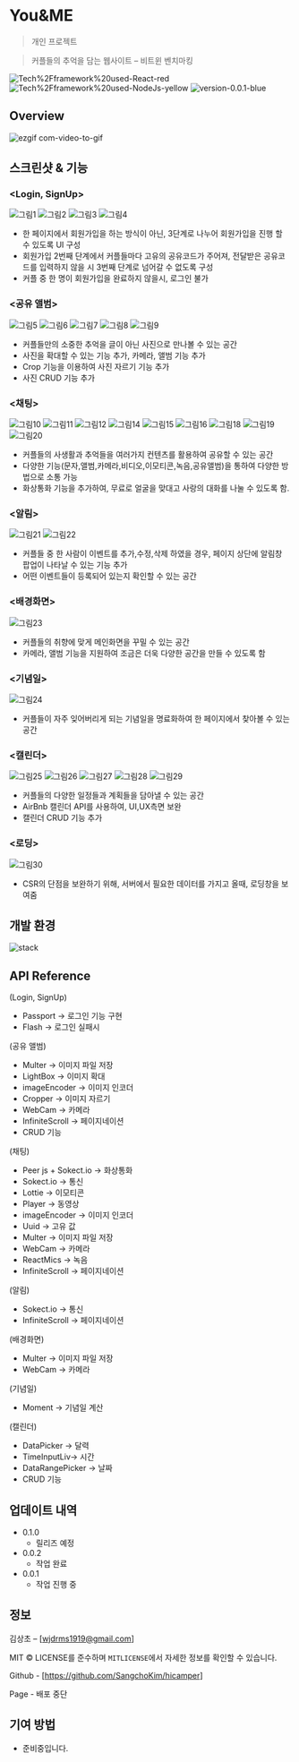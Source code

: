 # You&ME

> 개인 프로젝트

> 커플들의 추억을 담는 웹사이트 – 비트윈 벤치마킹

![Tech%2Fframework%20used-React-red](https://img.shields.io/badge/Tech%2Fframework%20used-React-red.svg)
![Tech%2Fframework%20used-NodeJs-yellow](https://img.shields.io/badge/Tech%2Fframework%20used-NodeJs-yellow.svg)
![version-0.0.1-blue](https://img.shields.io/badge/version-0.0.1-blue)

## Overview
![ezgif com-video-to-gif](https://user-images.githubusercontent.com/36231361/66123948-27a45800-e61e-11e9-9ec6-352217f96475.gif)

## 스크린샷 & 기능 

### <Login, SignUp>

![그림1](https://user-images.githubusercontent.com/36231361/66124723-21af7680-e620-11e9-9db4-ce7d44fbd8b5.png)
![그림2](https://user-images.githubusercontent.com/36231361/66124724-21af7680-e620-11e9-8c59-ff4699e5060c.png)
![그림3](https://user-images.githubusercontent.com/36231361/66124726-21af7680-e620-11e9-945d-9b1ef651a397.png)
![그림4](https://user-images.githubusercontent.com/36231361/66124727-22480d00-e620-11e9-93f0-8a1860411aa0.png)
- 한 페이지에서 회원가입을 하는 방식이 아닌, 3단계로 나누어 회원가입을 진행 할 수 있도록 UI 구성
- 회원가입 2번째 단계에서 커플들마다 고유의 공유코드가 주어져, 전달받은 공유코드를 입력하지 않을 시 3번째 단계로 넘어갈 수 없도록 구성
- 커플 중 한 명이 회원가입을 완료하지 않을시, 로그인 불가  

### <공유 앨범>
 
![그림5](https://user-images.githubusercontent.com/36231361/66124703-0e9ca680-e620-11e9-8094-b370787996f5.png)
![그림6](https://user-images.githubusercontent.com/36231361/66124704-0e9ca680-e620-11e9-9698-283bf72417d3.png)
![그림7](https://user-images.githubusercontent.com/36231361/66124706-0e9ca680-e620-11e9-810f-72fdaa27c559.png)
![그림8](https://user-images.githubusercontent.com/36231361/66124707-0e9ca680-e620-11e9-8cc4-3de6f0a2de9d.png)
![그림9](https://user-images.githubusercontent.com/36231361/66124708-0f353d00-e620-11e9-8ada-6bf272011ea3.png)
- 커플들만의 소중한 추억을 글이 아닌 사진으로 만나볼 수 있는 공간 
- 사진을 확대할 수 있는 기능 추가, 카메라, 앨범 기능 추가
- Crop 기능을 이용하여 사진 자르기 기능 추가
- 사진 CRUD 기능 추가 

### <채팅>

![그림10](https://user-images.githubusercontent.com/36231361/66124664-f6c52280-e61f-11e9-9f73-c73b69942cf0.png)
![그림11](https://user-images.githubusercontent.com/36231361/66124665-f6c52280-e61f-11e9-944a-2f705e09cd1c.png)
![그림12](https://user-images.githubusercontent.com/36231361/66124666-f6c52280-e61f-11e9-9e21-113f8f6a93ae.png)
![그림14](https://user-images.githubusercontent.com/36231361/66124658-f593f580-e61f-11e9-8867-7998ef3bedf9.png)
![그림15](https://user-images.githubusercontent.com/36231361/66124659-f593f580-e61f-11e9-8903-1bbadf2a15af.png)
![그림16](https://user-images.githubusercontent.com/36231361/66124660-f62c8c00-e61f-11e9-8f46-0637a419f9d1.png)
![그림18](https://user-images.githubusercontent.com/36231361/66124661-f62c8c00-e61f-11e9-9a0d-a0d8a5c1e4eb.png)
![그림19](https://user-images.githubusercontent.com/36231361/66124662-f62c8c00-e61f-11e9-8edb-341eda9d03ed.png)
![그림20](https://user-images.githubusercontent.com/36231361/66124663-f62c8c00-e61f-11e9-861f-dd97ed6833e9.png)
- 커플들의 사생활과 추억들을 여러가지 컨텐츠를 활용하여 공유할 수 있는 공간 
- 다양한 기능(문자,앨범,카메라,비디오,이모티콘,녹음,공유앨범)을 통하여 다양한 방법으로 소통 가능 
- 화상통화 기능을 추가하여, 무료로 얼굴을 맞대고 사랑의 대화를 나눌 수 있도록 함.

### <알림> 

![그림21](https://user-images.githubusercontent.com/36231361/66124637-e2812580-e61f-11e9-9189-9c731faaa93c.png)
![그림22](https://user-images.githubusercontent.com/36231361/66124636-e2812580-e61f-11e9-81cb-5d89fa300504.png)
- 커플들 중 한 사람이 이벤트를 추가,수정,삭제 하였을 경우, 페이지 상단에 알림창 팝업이 나타날 수 있는 기능 추가 
- 어떤 이벤트들이 등록되어 있는지 확인할 수 있는 공간

### <배경화면>

![그림23](https://user-images.githubusercontent.com/36231361/66124614-d09f8280-e61f-11e9-82c1-7447e5d464fd.png)
- 커플들의 취향에 맞게 메인화면을 꾸밀 수 있는 공간 
- 카메라, 앨범 기능을 지원하여 조금은 더욱 다양한 공간을 만들 수 있도록 함

### <기념일>

![그림24](https://user-images.githubusercontent.com/36231361/66124604-c9787480-e61f-11e9-8759-f4fff8e717bd.png)
- 커플들이 자주 잊어버리게 되는 기념일을 명료화하여 한 페이지에서 찾아볼 수 있는 공간

### <캘린더>

![그림25](https://user-images.githubusercontent.com/36231361/66124584-bc5b8580-e61f-11e9-803a-51bdae7da84d.png)
![그림26](https://user-images.githubusercontent.com/36231361/66124585-bc5b8580-e61f-11e9-8fa7-a7170f41778b.png)
![그림27](https://user-images.githubusercontent.com/36231361/66124580-bbc2ef00-e61f-11e9-901f-b3a8482f25f4.png)
![그림28](https://user-images.githubusercontent.com/36231361/66124581-bbc2ef00-e61f-11e9-923c-34f5d02edf9f.png)
![그림29](https://user-images.githubusercontent.com/36231361/66124583-bc5b8580-e61f-11e9-9844-caf5aad7fc72.png)
- 커플들의 다양한 일정들과 계획들을 담아낼 수 있는 공간
- AirBnb 캘린더 API를 사용하여, UI,UX측면 보완
- 캘린더 CRUD 기능 추가

### <로딩>

![그림30](https://user-images.githubusercontent.com/36231361/66124561-ac43a600-e61f-11e9-91f2-5bee6aa7830d.png)
- CSR의 단점을 보완하기 위해, 서버에서 필요한 데이터를 가지고 올때, 로딩창을 보여줌



## 개발 환경 
![stack](https://user-images.githubusercontent.com/36231361/66124343-127bf900-e61f-11e9-8f1a-2cff58cf3170.png)

## API Reference

(Login, SignUp)
- Passport -> 로그인 기능 구현
- Flash -> 로그인 실패시 

(공유 앨범)
-	Multer -> 이미지 파일 저장
-	LightBox -> 이미지 확대
-	imageEncoder -> 이미지 인코더
-	Cropper -> 이미지 자르기
-	WebCam -> 카메라 
-	InfiniteScroll -> 페이지네이션 
-	CRUD 기능

(채팅)
- Peer js + Sokect.io -> 화상통화 
-	Sokect.io -> 통신
-	Lottie -> 이모티콘
-	Player -> 동영상
-	imageEncoder -> 이미지 인코더
-	Uuid -> 고유 값
-	Multer -> 이미지 파일 저장
-	WebCam -> 카메라  
-	ReactMics -> 녹음
-	InfiniteScroll -> 페이지네이션

(알림)
-	Sokect.io -> 통신
-	InfiniteScroll -> 페이지네이션 

(배경화면)
-	Multer -> 이미지 파일 저장
-	WebCam -> 카메라 

(기념일)
-	Moment -> 기념일 계산

(캘린더)
-	DataPicker -> 달력
-	TimeInputLiv-> 시간
-	DataRangePicker -> 날짜 
-	CRUD 기능 
 
## 업데이트 내역

* 0.1.0
    * 릴리즈 예정
* 0.0.2
    * 작업 완료    
* 0.0.1
    * 작업 진행 중

## 정보

김상초 – [wjdrms1919@gmail.com] 

MIT © LICENSE를 준수하며 ``MITLICENSE``에서 자세한 정보를 확인할 수 있습니다.

Github - [https://github.com/SangchoKim/hicamper]

Page - 배포 중단

## 기여 방법

- 준비중입니다. 

